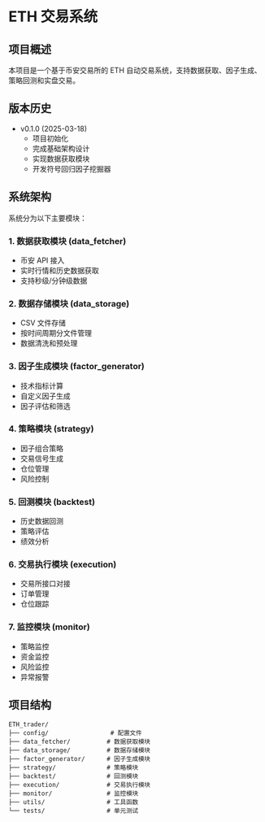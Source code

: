 # ETH 交易系统

## 项目概述
本项目是一个基于币安交易所的 ETH 自动交易系统，支持数据获取、因子生成、策略回测和实盘交易。

## 版本历史
- v0.1.0 (2025-03-18)
  - 项目初始化
  - 完成基础架构设计
  - 实现数据获取模块
  - 开发符号回归因子挖掘器

## 系统架构
系统分为以下主要模块：

### 1. 数据获取模块 (data_fetcher)
- 币安 API 接入
- 实时行情和历史数据获取
- 支持秒级/分钟级数据

### 2. 数据存储模块 (data_storage)
- CSV 文件存储
- 按时间周期分文件管理
- 数据清洗和预处理

### 3. 因子生成模块 (factor_generator)
- 技术指标计算
- 自定义因子生成
- 因子评估和筛选

### 4. 策略模块 (strategy)
- 因子组合策略
- 交易信号生成
- 仓位管理
- 风险控制

### 5. 回测模块 (backtest)
- 历史数据回测
- 策略评估
- 绩效分析

### 6. 交易执行模块 (execution)
- 交易所接口对接
- 订单管理
- 仓位跟踪

### 7. 监控模块 (monitor)
- 策略监控
- 资金监控
- 风险监控
- 异常报警

## 项目结构
```plaintext
ETH_trader/
├── config/                 # 配置文件
├── data_fetcher/          # 数据获取模块
├── data_storage/          # 数据存储模块
├── factor_generator/      # 因子生成模块
├── strategy/              # 策略模块
├── backtest/              # 回测模块
├── execution/             # 交易执行模块
├── monitor/               # 监控模块
├── utils/                 # 工具函数
└── tests/                 # 单元测试